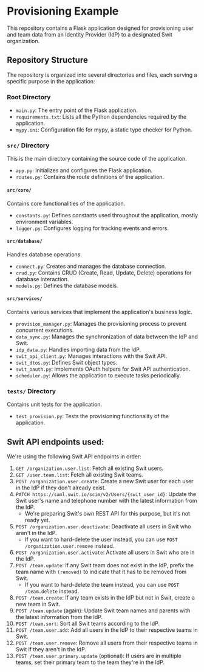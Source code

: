 # Provisioning Example

This repository contains a Flask application designed for provisioning user and team data from an Identity Provider (IdP) to a designated Swit organization.

## Repository Structure

The repository is organized into several directories and files, each serving a specific purpose in the application:

### Root Directory

- `main.py`: The entry point of the Flask application.
- `requirements.txt`: Lists all the Python dependencies required by the application.
- `mypy.ini`: Configuration file for mypy, a static type checker for Python.

### `src/` Directory

This is the main directory containing the source code of the application.

- `app.py`: Initializes and configures the Flask application.
- `routes.py`: Contains the route definitions of the application.

#### `src/core/`

Contains core functionalities of the application.

- `constants.py`: Defines constants used throughout the application, mostly environment variables.
- `logger.py`: Configures logging for tracking events and errors.

#### `src/database/`

Handles database operations.

- `connect.py`: Creates and manages the database connection.
- `crud.py`: Contains CRUD (Create, Read, Update, Delete) operations for database interaction.
- `models.py`: Defines the database models.

#### `src/services/`

Contains various services that implement the application's business logic.

- `provision_manager.py`: Manages the provisioning process to prevent concurrent executions.
- `data_sync.py`: Manages the synchronization of data between the IdP and Swit.
- `idp_data.py`: Handles importing data from the IdP.
- `swit_api_client.py`: Manages interactions with the Swit API.
- `swit_dtos.py`: Defines Swit object types.
- `swit_oauth.py`: Implements OAuth helpers for Swit API authentication.
- `scheduler.py`: Allows the application to execute tasks periodically.

### `tests/` Directory

Contains unit tests for the application.

- `test_provision.py`: Tests the provisioning functionality of the application.


## Swit API endpoints used:

We're using the following Swit API endpoints in order:
1. `GET /organization.user.list`: Fetch all existing Swit users.
2. `GET /user.team.list`: Fetch all existing Swit teams.
3. `POST /organization.user.create`: Create a new Swit user for each user in the IdP if they don't already exist.
4. `PATCH https://saml.swit.io/scim/v2/Users/{swit_user_id}`: Update the Swit user's name and telephone number with the latest information from the IdP.
   * We're preparing Swit's own REST API for this purpose, but it's not ready yet.
5. `POST /organization.user.deactivate`: Deactivate all users in Swit who aren't in the IdP.
   * If you want to hard-delete the user instead, you can use `POST /organization.user.remove` instead.
6. `POST /organization.user.activate`: Activate all users in Swit who are in the IdP.
7. `POST /team.update`: If any Swit team does not exist in the IdP, prefix the team name with `(removed)` to indicate that it has to be removed from Swit.
   * If you want to hard-delete the team instead, you can use `POST /team.delete` instead.
8. `POST /team.create`: If any team exists in the IdP but not in Swit, create a new team in Swit.
9. `POST /team.update` (again): Update Swit team names and parents with the latest information from the IdP.
10. `POST /team.sort`: Sort all Swit teams according to the IdP. 
11. `POST /team.user.add`: Add all users in the IdP to their respective teams in Swit.
12. `POST /team.user.remove`: Remove all users from their respective teams in Swit if they aren't in the IdP.
13. `POST /team.user.primary.update` (optional): If users are in multiple teams, set their primary team to the team they're in the IdP.
